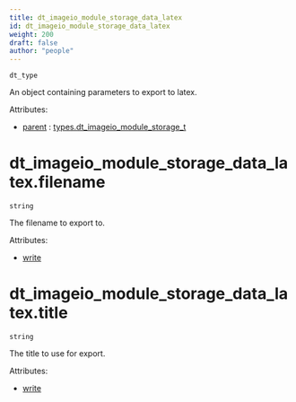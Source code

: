 ```yaml
---
title: dt_imageio_module_storage_data_latex
id: dt_imageio_module_storage_data_latex
weight: 200
draft: false
author: "people"
---
```


`dt_type`

An object containing parameters to export to latex.

Attributes:

* [parent](../attributes#parent) : [types.dt_imageio_module_storage_t](../types/dt_imageio_module_storage_t)

# dt_imageio_module_storage_data_latex.filename

`string`

The filename to export to.

Attributes:

* [write](../attributes#write)

# dt_imageio_module_storage_data_latex.title

`string`

The title to use for export.

Attributes:

* [write](../attributes#write)

